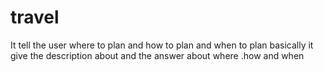 # travel
It tell the user where to plan and how to plan and when to plan basically it give the description about and the answer about where .how and when
